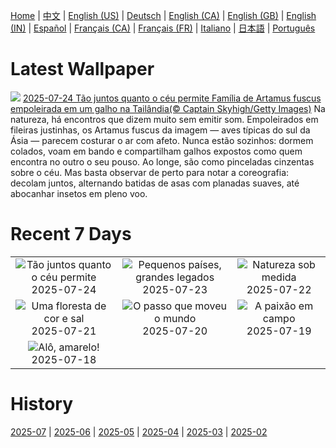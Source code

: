 [Home](../README.md) | [中文](zh-CN.md) | [English (US)](en-US.md) | [Deutsch](de-DE.md) | [English (CA)](en-CA.md) | [English (GB)](en-GB.md) | [English (IN)](en-IN.md) | [Español](es-ES.md) | [Français (CA)](fr-CA.md) | [Français (FR)](fr-FR.md) | [Italiano](it-IT.md) | [日本語](ja-JP.md) | [Português](pt-BR.md)

# Latest Wallpaper
![](https://www.bing.com/th?id=OHR.AshyWoodswallow_PT-BR6492437124_UHD.jpg)
[2025-07-24 Tão juntos quanto o céu permite Família de Artamus fuscus empoleirada em um galho na Tailândia(© Captain Skyhigh/Getty Images)](https://www.bing.com/th?id=OHR.AshyWoodswallow_PT-BR6492437124_UHD.jpg)
Na natureza, há encontros que dizem muito sem emitir som. Empoleirados em fileiras justinhas, os Artamus fuscus da imagem — aves típicas do sul da Ásia — parecem costurar o ar com afeto. Nunca estão sozinhos: dormem colados, voam em bando e compartilham galhos expostos como quem encontra no outro o seu pouso. Ao longe, são como pinceladas cinzentas sobre o céu. Mas basta observar de perto para notar a coreografia: decolam juntos, alternando batidas de asas com planadas suaves, até abocanhar insetos em pleno voo.

# Recent 7 Days
|  |  |  |
|:---:|:---:|:---:|
| ![](https://www.bing.com/th?id=OHR.AshyWoodswallow_PT-BR6492437124_400x240.jpg "Tão juntos quanto o céu permite") 2025-07-24 | ![](https://www.bing.com/th?id=OHR.VaticanCity_PT-BR6747306784_400x240.jpg "Pequenos países, grandes legados") 2025-07-23 | ![](https://www.bing.com/th?id=OHR.EucaliptoSC_PT-BR8170247706_400x240.jpg "Natureza sob medida") 2025-07-22 |
| ![](https://www.bing.com/th?id=OHR.AcroporaReef_PT-BR8456645465_400x240.jpg "Uma floresta de cor e sal") 2025-07-21 | ![](https://www.bing.com/th?id=OHR.BigMoon_PT-BR8604757050_400x240.jpg "O passo que moveu o mundo") 2025-07-20 | ![](https://www.bing.com/th?id=OHR.NationalSoccerDay_PT-BR3956559362_400x240.jpg "A paixão em campo") 2025-07-19 |
| ![](https://www.bing.com/th?id=OHR.HappySunflower_PT-BR8599256131_400x240.jpg "Alô, amarelo!") 2025-07-18 |  |  |

# History
[2025-07](../archives/wallpaper/pt-BR/w_2025_07.md) | [2025-06](../archives/wallpaper/pt-BR/w_2025_06.md) | [2025-05](../archives/wallpaper/pt-BR/w_2025_05.md) | [2025-04](../archives/wallpaper/pt-BR/w_2025_04.md) | [2025-03](../archives/wallpaper/pt-BR/w_2025_03.md) | [2025-02](../archives/wallpaper/pt-BR/w_2025_02.md)
